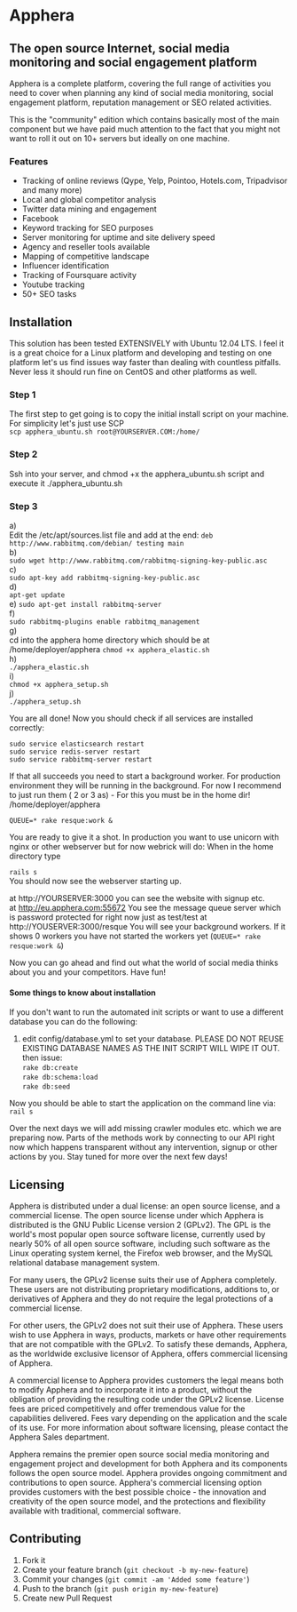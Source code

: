 # Apphera
## The open source Internet, social media monitoring and social engagement platform

Apphera is a complete platform, covering the full range of activities you need to cover when planning any kind of social media monitoring, social engagement platform, reputation management or SEO related activities. 

This is the "community" edition which contains basically most of the main component but we have paid much attention to the fact that you might not want to roll it out on 10+ servers but ideally on one machine. 

### Features

* Tracking of online reviews (Qype, Yelp, Pointoo, Hotels.com, Tripadvisor and many more)
* Local and global competitor analysis
* Twitter data mining and engagement
* Facebook
* Keyword tracking for SEO purposes
* Server monitoring for uptime and site delivery speed
* Agency and reseller tools available
* Mapping of competitive landscape
* Influencer identification 
* Tracking of Foursquare activity
* Youtube tracking
* 50+ SEO tasks

## Installation
This solution has been tested EXTENSIVELY with Ubuntu 12.04 LTS. I feel it is a great choice for a Linux platform and developing and testing on one platform let's us find issues way faster than dealing with countless pitfalls. Never less it should run fine on CentOS and other platforms as well. 

### Step 1   
The first step to get going is to copy the initial install script on your machine. For simplicity let's just use SCP  
`scp apphera_ubuntu.sh root@YOURSERVER.COM:/home/`

### Step 2
Ssh into your server, and chmod +x the apphera_ubuntu.sh script and execute it ./apphera_ubuntu.sh 

### Step 3
a)  
Edit the /etc/apt/sources.list file and add at the end:  `deb http://www.rabbitmq.com/debian/ testing main`  
b)  
`sudo wget http://www.rabbitmq.com/rabbitmq-signing-key-public.asc`  
c)  
`sudo apt-key add rabbitmq-signing-key-public.asc`  
d)  
`apt-get update`  
e) 
`sudo apt-get install rabbitmq-server`  
f)  
`sudo rabbitmq-plugins enable rabbitmq_management`  
g)  
cd into the apphera home directory which should be at /home/deployer/apphera
`chmod +x apphera_elastic.sh`  
h)  
`./apphera_elastic.sh`  
i)  
`chmod +x apphera_setup.sh`  
j)  
`./apphera_setup.sh`

You are all done! Now you should check if all services are installed correctly:

`sudo service elasticsearch restart`  
`sudo service redis-server restart`  
`sudo service rabbitmq-server restart`  

If that all succeeds you need to start a background worker. For production environment they will be running in the background. For now I recommend to just run them ( 2 or 3 as) - For this you must be in the home dir! /home/deployer/apphera

`QUEUE=* rake resque:work &`  

You are ready to give it a shot. In production you want to use unicorn with nginx or other webserver but for now webrick will do:
When in the home directory type  

`rails s`  
You should now see the webserver starting up. 

at http://YOURSERVER:3000   you can see the website with signup etc.  
at http://eu.apphera.com:55672  You see the message queue server which is password protected for right now just as test/test
at http://YOUSERVER:3000/resque You will see your background workers. If it shows 0 workers you have not started the workers yet (`QUEUE=* rake resque:work &`)

Now you can go ahead and find out what the world of social media thinks about you and your competitors. Have fun!






#### Some things to know about installation

If you don't want to run the automated init scripts or want to use a different database you can do the following:  

1. edit config/database.yml to set your database. PLEASE DO NOT REUSE EXISTING DATABASE NAMES AS THE INIT SCRIPT WILL WIPE IT OUT. 
then issue:  
`rake db:create`  
`rake db:schema:load`  
`rake db:seed`  

Now you should be able to start the application on the command line via:  
`rail s`

Over the next days we will add missing crawler modules etc. which we are preparing now.  Parts of the methods work by connecting to our API right now which happens transparent without any intervention, signup or other actions by you. Stay tuned for more over the next few days!

## Licensing

Apphera is distributed under a dual license: an open source license, and a commercial license. The open source license under which Apphera is distributed is the GNU Public License version 2 (GPLv2). The GPL is the world's most popular open source software license, currently used by nearly 50% of all open source software, including such software as the Linux operating system kernel, the Firefox web browser, and the MySQL relational database management system.   

For many users, the GPLv2 license suits their use of Apphera completely. These users are not distributing proprietary modifications, additions to, or derivatives of Apphera and they do not require the legal protections of a commercial license.  

For other users, the GPLv2 does not suit their use of Apphera. These users wish to use Apphera in ways, products, markets or have other requirements that are not compatible with the GPLv2. To satisfy these demands, Apphera, as the worldwide exclusive licensor of Apphera, offers commercial licensing of Apphera.  

A commercial license to Apphera provides customers the legal means both to modify Apphera and to incorporate it into a product, without the obligation of providing the resulting code under the GPLv2 license. License fees are priced competitively and offer tremendous value for the capabilities delivered. Fees vary depending on the application and the scale of its use. For more information about software licensing, please contact the Apphera Sales department.  

Apphera remains the premier open source social media monitoring and engagement project and development for both Apphera and its components follows the open source model. Apphera provides ongoing commitment and contributions to open source. Apphera's commercial licensing option provides customers with the best possible choice - the innovation and creativity of the open source model, and the protections and flexibility available with traditional, commercial software.  

## Contributing

1. Fork it
2. Create your feature branch (`git checkout -b my-new-feature`)
3. Commit your changes (`git commit -am 'Added some feature'`)
4. Push to the branch (`git push origin my-new-feature`)
5. Create new Pull Request